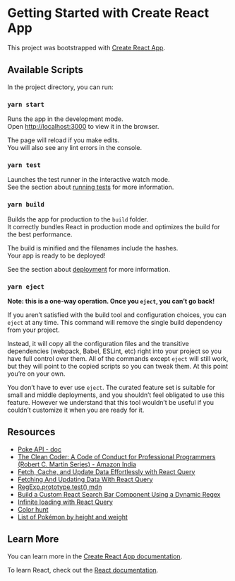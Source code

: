 # Getting Started with Create React App

This project was bootstrapped with [Create React App](https://github.com/facebook/create-react-app).

## Available Scripts

In the project directory, you can run:

### `yarn start`

Runs the app in the development mode.\
Open [http://localhost:3000](http://localhost:3000) to view it in the browser.

The page will reload if you make edits.\
You will also see any lint errors in the console.

### `yarn test`

Launches the test runner in the interactive watch mode.\
See the section about [running tests](https://facebook.github.io/create-react-app/docs/running-tests) for more information.

### `yarn build`

Builds the app for production to the `build` folder.\
It correctly bundles React in production mode and optimizes the build for the best performance.

The build is minified and the filenames include the hashes.\
Your app is ready to be deployed!

See the section about [deployment](https://facebook.github.io/create-react-app/docs/deployment) for more information.

### `yarn eject`

**Note: this is a one-way operation. Once you `eject`, you can’t go back!**

If you aren’t satisfied with the build tool and configuration choices, you can `eject` at any time. This command will remove the single build dependency from your project.

Instead, it will copy all the configuration files and the transitive dependencies (webpack, Babel, ESLint, etc) right into your project so you have full control over them. All of the commands except `eject` will still work, but they will point to the copied scripts so you can tweak them. At this point you’re on your own.

You don’t have to ever use `eject`. The curated feature set is suitable for small and middle deployments, and you shouldn’t feel obligated to use this feature. However we understand that this tool wouldn’t be useful if you couldn’t customize it when you are ready for it.

## Resources

- [Poke API - doc](https://pokeapi.co/)
- [The Clean Coder: A Code of Conduct for Professional Programmers (Robert C. Martin Series) - Amazon India](https://www.amazon.in/Clean-Coder-Conduct-Professional-Programmers/dp/0137081073)
- [Fetch, Cache, and Update Data Effortlessly with React Query](https://ilxanlar.medium.com/fetch-cache-and-update-data-effortlessly-with-react-query-445e799a84e4)
- [Fetching And Updating Data With React Query](https://blog.openreplay.com/fetching-and-updating-data-with-react-query/)
- [RegExp.prototype.test() mdn](https://developer.mozilla.org/en-US/docs/Web/JavaScript/Reference/Global_Objects/RegExp/test)
- [Build a Custom React Search Bar Component Using a Dynamic Regex](https://blog.devgenius.io/build-a-custom-react-search-bar-component-using-a-dynamic-regex-cd89fdd496f5)
- [Infinite loading with React Query](https://daily-dev-tips.com/posts/infinite-loading-with-react-query/)
- [Color hunt](https://colorhunt.co/palettes/green)
- [List of Pokémon by height and weight](https://pokemondb.net/pokedex/stats/height-weight)

## Learn More

You can learn more in the [Create React App documentation](https://facebook.github.io/create-react-app/docs/getting-started).

To learn React, check out the [React documentation](https://reactjs.org/).
